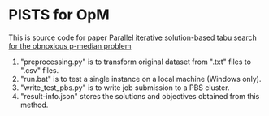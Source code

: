 # PISTS for OpM
 This is source code for paper <a href="https://www.sciencedirect.com/science/article/abs/pii/S0305054820302720">Parallel iterative solution-based tabu search for the obnoxious p-median problem</a>

1. "preprocessing.py" is to transform original dataset from ".txt" files to ".csv" files.
2. "run.bat" is to test a single instance on a local machine (Windows only).
3. "write_test_pbs.py" is to write job submission to a PBS cluster.
4. "result-info.json" stores the solutions and objectives obtained from this method.

